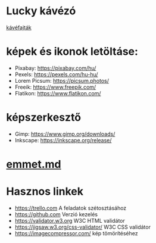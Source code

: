 # Lucky kávézó
[kávéfajták](https://eesti-biro-csaba.github.io/Lucky/)

# képek és ikonok letöltáse:
- Pixabay: https://pixabay.com/hu/
- Pexels: https://pexels.com/hu-hu/
- Lorem Picsum: https://picsum.photos/
- Freeik: https://www.freepik.com/
- Flatikon: https://www.flatikon.com/

# képszerkesztő
- Gimp: https://www.gimp.org/downloads/
- Inkscape: https://inkscape.org/release/


# [emmet.md](./docs/emmet.md)

# Hasznos linkek
- https://trello.com A feladatok szétosztásához
- https://github.com Verzió kezelés
- https://validator.w3.org W3C HTML validátor
- https://jigsaw.w3.org/css-validator/ W3C CSS validátor
- https://imagecompressor.com/ kép tömörítéséhez